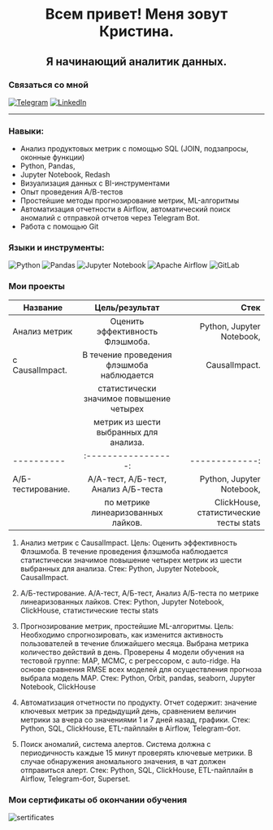 <h1 align="center">Всем привет! Меня зовут Кристина.</h1>
<h2 align="center">Я начинающий аналитик данных.</h2>

### Связаться со мной 
[![Telegram](https://img.shields.io/badge/Telegram-2CA5E0?style=for-the-badge&logo=telegram&logoColor=white)](https://t.me/maltsevaku)
[![LinkedIn](https://img.shields.io/badge/linkedin-%230077B5.svg?style=for-the-badge&logo=linkedin&logoColor=white)](https://www.linkedin.com/in/kristina-maltseva-a0b455263/)
___________

### Навыки:
- Анализ продуктовых метрик с помощью SQL (JOIN, подзапросы, оконные функции)
- Python, Pandas, 
- Jupyter Notebook, Redash
- Визуализация данных с BI-инструментами
- Опыт проведения А/В-тестов
- Простейшие методы прогнозирование метрик, ML-алгоритмы
- Автоматизация отчетности в Airflow, автоматический поиск аномалий с отправкой отчетов через Telegram Bot.
- Работа с помощью Git

### Языки и инструменты:
![Python](https://img.shields.io/badge/python-3670A0?style=for-the-badge&logo=python&logoColor=ffdd54)
![Pandas](https://img.shields.io/badge/pandas-%23150458.svg?style=for-the-badge&logo=pandas&logoColor=white)
![Jupyter Notebook](https://img.shields.io/badge/jupyter-%23FA0F00.svg?style=for-the-badge&logo=jupyter&logoColor=white)
![Apache Airflow](https://img.shields.io/badge/Apache%20Airflow-017CEE?style=for-the-badge&logo=Apache%20Airflow&logoColor=white)
![GitLab](https://img.shields.io/badge/gitlab-%23181717.svg?style=for-the-badge&logo=gitlab&logoColor=white)

### Мои проекты
| Название| Цель/результат |Стек
|----------|:-----------------:|-------------:|
| Анализ метрик | Оценить эффективность Флэшмоба. | Python, Jupyter Notebook, |
с CausalImpact. | В течение проведения флэшмоба наблюдается | CausalImpact. |
| | статистически значимое повышение четырех | |
| | метрик из шести выбранных для анализа. | |
|----------|:-----------------:|-------------:|
| А/Б-тестирование. | А/А-тест, А/Б-тест, Анализ А/Б-теста | Python, Jupyter Notebook, |
|  | по метрике линеаризованных лайков. | ClickHouse, статистические тесты stats |


1. Анализ метрик с CausalImpact.
Цель: Оценить эффективность Флэшмоба.
В течение проведения флэшмоба наблюдается статистически значимое повышение четырех метрик из шести выбранных для анализа.
Стек: Python, Jupyter Notebook, CausalImpact.

2. А/Б-тестирование.
А/А-тест, А/Б-тест, Анализ А/Б-теста по метрике линеаризованных лайков.
Стек: Python, Jupyter Notebook, ClickHouse, статистические тесты stats

3. Прогнозирование метрик, простейшие ML-алгоритмы.
Цель: Необходимо спрогнозировать, как изменится активность пользователей в течение ближайшего месяца.
Выбрана метрика количество действий в день. Проверены 4 модели обучения на тестовой группе: MAP, MCMC, с регрессором, с auto-ridge. На основе сравнения RMSE всех моделей для осуществления прогноза выбрала модель MAP.
Стек: Python, Orbit, pandas, seaborn, Jupyter Notebook, ClickHouse

4. Автоматизация отчетности по продукту.
Отчет содержит: значение ключевых метрик за предыдущий день, сравнением величин метрики за вчера со значениями 1 и 7 дней назад, графики.
Стек: Python, SQL, ClickHouse, ETL-пайплайн в Airflow, Telegram-бот.

5. Поиск аномалий, система алертов.
Система должна с периодичность каждые 15 минут проверять ключевые метрики. В случае обнаружения аномального значения, в чат должен отправиться алерт.
Стек: Python, SQL, ClickHouse, ETL-пайплайн в Airflow, Telegram-бот, Superset.

### Мои сертификаты об окончании обучения
![sertificates](https://github.com/maltsevak/image_readme/blob/master/sertificates.png)
